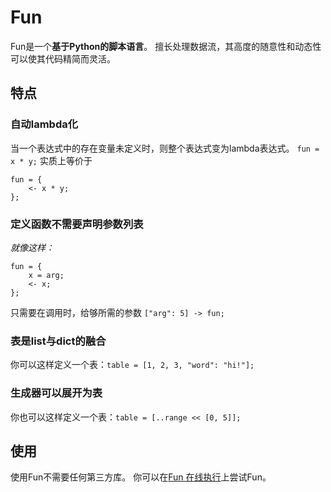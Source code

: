 # Fun
Fun是一个**基于Python的脚本语言**。
擅长处理数据流，其高度的随意性和动态性可以使其代码精简而灵活。

## 特点

### 自动lambda化
当一个表达式中的存在变量未定义时，则整个表达式变为lambda表达式。
`fun = x * y;`
实质上等价于
```
fun = {
    <- x * y;
};
```

### 定义函数不需要声明参数列表
*就像这样：*
```
fun = {
    x = arg;
    <- x;
};
```
只需要在调用时，给够所需的参数
`["arg": 5] -> fun;`

### 表是list与dict的融合
你可以这样定义一个表：`table = [1, 2, 3, "word": "hi!"];`

### 生成器可以展开为表
你也可以这样定义一个表：`table = [..range << [0, 5]];`

## 使用

使用Fun不需要任何第三方库。
你可以在[Fun 在线执行](http://sdbotwechat.zicp.io/fun_online)上尝试Fun。
